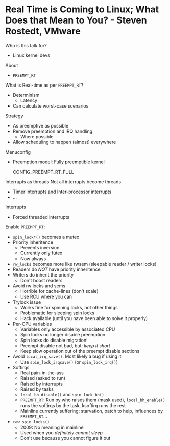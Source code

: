 # Real Time is Coming to Linux; What Does that Mean to You? - Steven Rostedt, VMware

Who is this talk for?
* Linux kernel devs

About
* `PREEMPT_RT`

What is Real-time as per `PREEMPT_RT`?
* Determinism
  - Latency
* Can calculate worst-case scenarios

Strategy
* As preemptive as possible
* Remove preemption and IRQ handling
  - Where possible
* Allow scheduling to happen (almost) everywhere

Menuconfig
* Preemption model: Fully preemptible kernel

    CONFIG_PREEMPT_RT_FULL

Interrupts as threads
Not all interrupts become threads
* Timer interrupts and Inter-processor interrupts
* ...

Interrupts
* Forced threaded interrupts

Enable `PREEMPT_RT`:
* `spin_lock*()` becomes a mutex
* Priority inheritence
  - Prevents inversion
  - Currently only futex
  - Now always
* `rw_locks` becomes more like rwsem (sleepable reader / writer locks)
* Readers do *NOT* have priority inheritence
* Writers do inherit the priority
  - Don't boost readers
* Avoid rw locks and sems
  - Horrible for cache-lines (don't scale)
  - Use RCU where you can
* Trylock issue
  - Works fine for spinning locks, not other things
  - Problematic for sleeping spin locks
  - Hack available (until you have been able to solve it properly)
* Per-CPU variables
  - Variables only accessible by associated CPU
  - Spin locks no longer disable preemption
  - Spin locks do disable migration!
  - Preempt disable not bad, but: _keep it short_
  - Keep slow operation out of the preempt disable sections
* Avoid `local_irq_save()`: Most likely a bug if using it
  - Use `spin_lock_irqsave()` (or `spin_lock_irq()`)
* Softirqs
  - Real pain-in-the-ass
  - Raised (asked to run)
  - Raised by interrupts
  - Raised by tasks
  - `local_bh_disable()` and `spin_lock_bh()`
  - `PREEMPT_RT`: Run by who raises them (mask used), `local_bh_enable()` runs the softirqs by the task, ksoftirq runs the rest
  - Mainline currently suffering: starvation, patch to help, influences by `PREEMPT_RT`...
* `raw_spin_locks()`
  - 2009: No meaning in mainline
  - Used when you _definitely cannot sleep_
  - Don't use because you cannot figure it out

